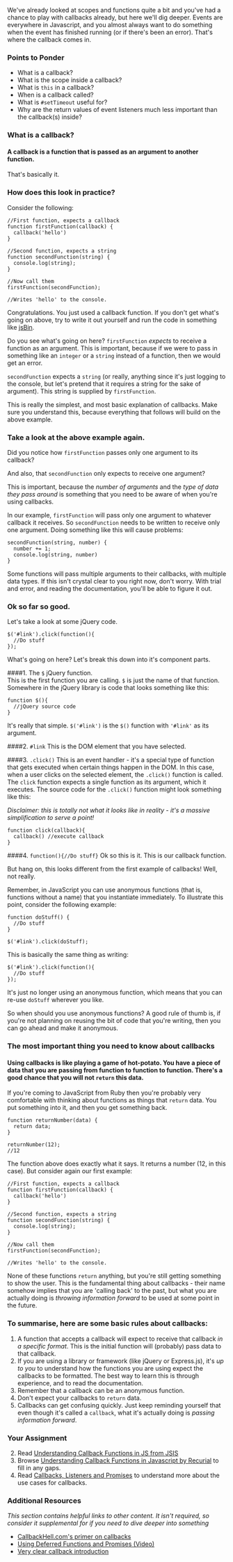 We've already looked at scopes and functions quite a bit and you've had a chance to play with callbacks already, but here we'll dig deeper.  Events are everywhere in Javascript, and you almost always want to do something when the event has finished running (or if there's been an error).  That's where the callback comes in.

### Points to Ponder

* What is a callback?
* What is the scope inside a callback?
* What is `this` in a callback?
* When is a callback called?
* What is `#setTimeout` useful for?
* Why are the return values of event listeners much less important than the callback(s) inside?

### What is a callback?
#### A callback is a function that is passed as an argument to another function.

That's basically it.

### How does this look in practice?
Consider the following:

```language-javascript
//First function, expects a callback
function firstFunction(callback) {
  callback('hello')
}

//Second function, expects a string
function secondFunction(string) {
  console.log(string);
}

//Now call them
firstFunction(secondFunction);

//Writes 'hello' to the console.
```

Congratulations.  You just used a callback function.  If you don't get what's going on above, try to write it out yourself and run the code in something like [jsBin](https://jsbin.com).

Do you see what's going on here?  `firstFunction` *expects* to receive a function as an argument.  This is important, because if we were to pass in something like an `integer` or a `string` instead of a function, then we would get an error.

`secondFunction` expects a `string` (or really, anything since it's just logging to the console, but let's pretend that it requires a string for the sake of argument). This string is supplied by `firstFunction`.

This is really the simplest, and most basic explanation of callbacks.  Make sure you understand this, because everything that follows will build on the above example.

### Take a look at the above example again.

Did you notice how `firstFunction` passes only one argument to its callback?

And also, that `secondFunction` only expects to receive one argument?

This is important, because the *number of arguments* and the *type of data they pass around* is something that you need to be aware of when you're using callbacks.

In our example, `firstFunction` will pass only one argument to whatever callback it receives.  So `secondFunction` needs to be written to receive only one argument.  Doing something like this will cause problems:

```language-javascript
secondFunction(string, number) {
  number += 1;
  console.log(string, number)
}
```

Some functions will pass multiple arguments to their callbacks, with multiple data types.  If this isn't crystal clear to you right now, don't worry.  With trial and error, and reading the documentation, you'll be able to figure it out.

### Ok so far so good.
Let's take a look at some jQuery code.

```language-javascript
$('#link').click(function(){
  //Do stuff
});
```

What's going on here? Let's break this down into it's component parts.

####1. The `$` jQuery function.  
This is the first function you are calling.  `$` is just the name of that function.  Somewhere in the jQuery library is code that looks something like this:

```language-javascript
function $(){
  //jQuery source code
}
```

It's really that simple. `$('#link')` is the `$()` function with `'#link'` as its argument.

####2. `#link`
This is the DOM element that you have selected.

####3. `.click()`
This is an event handler - it's a special type of function that gets executed when certain things happen in the DOM.  In this case, when a user clicks on the selected element, the `.click()` function is called.  The `click` function expects a single function as its argument, which it executes. The source code for the `.click()` function might look something like this:

*Disclaimer: this is totally not what it looks like in reality - it's a massive simplification to serve a point!*

```language-javascript
function click(callback){
  callback() //execute callback
}
```

####4. `function(){//Do stuff}`
Ok so this is it. This is our callback function.

But hang on, this looks different from the first example of callbacks! Well, not really.

Remember, in JavaScript you can use anonymous functions (that is, functions without a name) that you instantiate immediately.  To illustrate this point, consider the following example:

```language-javascript
function doStuff() {
  //Do stuff
}

$('#link').click(doStuff);
```

This is basically the same thing as writing:

```language-javascript
$('#link').click(function(){
  //Do stuff
});
```

It's just no longer using an anonymous function, which means that you can re-use `doStuff` wherever you like.

So when should you use anonymous functions?  A good rule of thumb is, if you're not planning on reusing the bit of code that you're writing, then you can go ahead and make it anonymous.

### The most important thing you need to know about callbacks

#### Using callbacks is like playing a game of hot-potato.  You have a piece of data that you are passing from function to function to function.  There's a good chance that you will not `return` this data.

If you're coming to JavaScript from Ruby then you're probably very comfortable with thinking about functions as things that `return` data.  You put something into it, and then you get something back.

```language-javascript
function returnNumber(data) {
  return data;
}

returnNumber(12);
//12
```

The function above does exactly what it says.  It returns a number (12, in this case).  But consider again our first example:

```language-javascript
//First function, expects a callback
function firstFunction(callback) {
  callback('hello')
}

//Second function, expects a string
function secondFunction(string) {
  console.log(string);
}

//Now call them
firstFunction(secondFunction);

//Writes 'hello' to the console.
```

None of these functions `return` anything, but you're still getting something to show the user.  This is the fundamental thing about callbacks - their name somehow implies that you are 'calling back' to the past, but what you are actually doing is *throwing information forward* to be used at some point in the future.

### To summarise, here are some basic rules about callbacks:
1. A function that accepts a callback will expect to receive that callback *in a specific format*.  This is the initial function will (probably) pass data to that callback.
2. If you are using a library or framework (like jQuery or Express.js), it's *up to you* to understand how the functions you are using expect the callbacks to be formatted.  The best way to learn this is through experience, and to read the documentation.
3. Remember that a callback can be an anonymous function.
4. Don't expect your callbacks to `return` data.
5. Callbacks can get confusing quickly.  Just keep reminding yourself that even though it's called a `callback`, what it's actually doing is *passing information forward*.

### Your Assignment

2. Read [Understanding Callback Functions in JS from JSIS](http://javascriptissexy.com/understand-javascript-callback-functions-and-use-them/)
1. Browse [Understanding Callback Functions in Javascript by Recurial](http://recurial.com/programming/understanding-callback-functions-in-javascript/) to fill in any gaps.
2. Read [Callbacks, Listeners and Promises](http://sporto.github.com/blog/2012/12/09/callbacks-listeners-promises/) to understand more about the use cases for callbacks.

### Additional Resources

*This section contains helpful links to other content. It isn't required, so consider it supplemental for if you need to dive deeper into something*

* [CallbackHell.com's primer on callbacks](http://callbackhell.com/)
* [Using Deferred Functions and Promises (Video)](http://www.youtube.com/watch?v=juRtEEsHI9E)
* [Very clear callback introduction](https://github.com/maxogden/art-of-node#callbacks)
